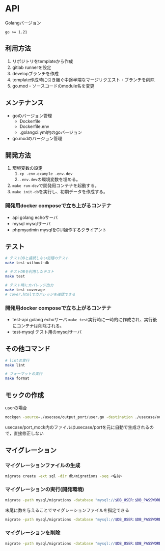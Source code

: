 # API

Golangバージョン
```
go >= 1.21
```
## 利用方法
1. リポジトリをtemplateから作成
2. gitlab runnerを設定
3. developブランチを作成
4. template作成時に引き継ぐ中途半端なマージリクエスト・ブランチを削除
5. go.mod・ソースコードのmodule名を変更

## メンテナンス
- goのバージョン管理
    - Dockerfile
    - Dockerfile.env
    - .golangci.yml内のgoバージョン
- go.modのバージョン管理

## 開発方法
1. 環境変数の設定
    1. `cp .env.example .env.dev`
    2. `.env.dev`の環境変数を埋める。
2. `make run-dev`で開発用コンテナを起動する。
3. `make init-db`を実行し、初期データを作成する。

### 開発用docker composeで立ち上がるコンテナ
- api
  golang echoサーバ
- mysql
  mysqlサーバ
- phpmyadmin
  mysqlをGUI操作するクライアント

## テスト

```sh
# テストDBと接続しない処理のテスト
make test-without-db

# テストDBを利用したテスト
make test

# テスト時にカバレッジ出力
make test-coverage
# cover.htmlでカバレッジを確認できる
```

### 開発用docker composeで立ち上がるコンテナ
- test-api
  golang echoサーバ
  `make test`実行時に一時的に作成され、実行後にコンテナは削除される。
- test-mysql
  テスト用のmysqlサーバ

## その他コマンド
```sh
# lintの実行
make lint

# フォーマットの実行
make format
```

## モックの作成

userの場合

```sh
mockgen -source=./usecase/output_port/user.go -destination ./usecase/output_port_mock/user.go
```

usecase/port_mock内のファイルはusecase/portを元に自動で生成されるので，直接修正しない


## マイグレーション
### マイグレーションファイルの生成

```sh
migrate create -ext sql -dir db/migrations -seq <名前>
```

### マイグレーションの実行(開発環境)

```sh
migrate -path mysql/migrations -database "mysql://$DB_USER:$DB_PASSWORD@tcp($DB_HOST:3306)/$DB_NAME?multiStatements=true" up
```

末尾に数を与えることでマイグレーションファイルを指定できる

```sh
migrate -path mysql/migrations -database "mysql://$DB_USER:$DB_PASSWORD@tcp($DB_HOST:3306)/$DB_NAME?multiStatements=true" up 1
```


### マイグレーションを削除

```sh
migrate -path mysql/migrations -database "mysql://$DB_USER:$DB_PASSWORD@tcp($DB_HOST:3306)/$DB_NAME?multiStatements=true" down
```
